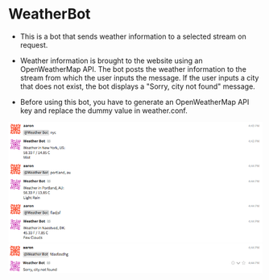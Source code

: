 # WeatherBot

* This is a bot that sends weather information to a selected stream on
  request.

* Weather information is brought to the website using an
OpenWeatherMap API. The bot posts the weather information to the
stream from which the user inputs the message.  If the user inputs a
city that does not exist, the bot displays a "Sorry, city not found"
message.

* Before using this bot, you have to generate an OpenWeatherMap API
  key and replace the dummy value in weather.conf.

![Example Usage](assets/screen1.png)
![Wrong City](assets/screen2.png)
